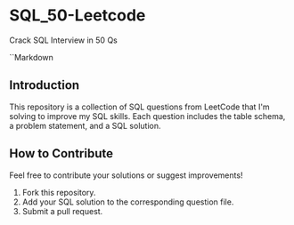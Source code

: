 # SQL_50-Leetcode
Crack SQL Interview in 50 Qs

``Markdown

## Introduction
This repository is a collection of SQL questions from LeetCode that I'm solving to improve my SQL skills. Each question includes the table schema, a problem statement, and a SQL solution.


## How to Contribute
Feel free to contribute your solutions or suggest improvements!
1. Fork this repository.
2. Add your SQL solution to the corresponding question file.
3. Submit a pull request.
